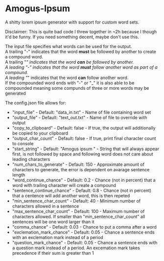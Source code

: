 # Amogus-Ipsum
A shitty lorem ipsum generator with support for custom word sets.

Disclaimer: This is quite bad code I threw together in ~2h because I though it'd be funny. If you need something decent, maybe don't use this.

The input file specifies what words can be used for the output.  
A trailing "-" indicates that the word __must__ be followed by another to create a compound word.  
A trailing "_" indicates that the word __can__ be followed by another.  
A leading "-" indicates that the word __must__ follow another word as part of a compound.  
A leading "_" indicates that the word __can__ follow another word.  
If the compounded word ends with "-" or "_" it is also able to be compounded meaning some compunds of three or more words may be generated

The config.json file allows for:
* "input_file"                - Default: "data_in.txt"    - Name of file containing word set
* "output_file"               - Default: "text_out.txt"   - Name of file to override with output
* "copy_to_clipboard"         - Default: false            - If true, the output will additionally be copied to your clipboard
* "output_char_count"         - Default: false            - If true, print final character count to console
* "start_string"              - Default: "Amogus ipsum "  - String that will always appear first, is not followed by space and following word does not care about leading characters
* "num_chars_to_generate"     - Default: 150              - Approximate amount of characters to generate, the error is dependent on avarage sentence length
* "word_continue_chance"      - Default: 0.2              - Chance (not in percent) that a word with trailing character will create a compound
* "sentence_continue_chance"  - Default: 0.8              - Chance (not in percent) that a centence will add another word, this is then repeted
* "min_sentence_char_count"   - Default: 40               - Minimum number of characters allowed in a sentence
* "max_sentence_char_count"   - Default: 100              - Maximum number of characters allowed. If smaller than "min_sentence_char_count" all sentences will be one word larger than it
* "comma_chance"              - Default: 0.03             - Chance to put a comma after a word
* "exclemation_mark_chance"   - Default: 0.05             - Chance a sentence ends with an exclemation mark instead of a period
* "question_mark_chance"      - Default: 0.05             - Chance a sentence ends with a question mark instead of a period. An excemation mark takes precedence if their sum is greater than 1
